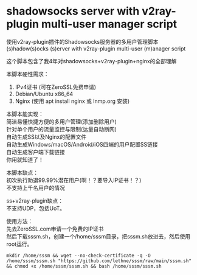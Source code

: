 # shadowsocks server with v2ray-plugin multi-user manager script
使用v2ray-plugin插件的Shadowsocks服务器的多用户管理脚本  
(s)hadow(s)ocks (s)erver with v2ray-plugin multi-user (m)anager script  

这个脚本包含了我4年对shadowsocks+v2ray-plugin+nginx的全部理解  

本脚本硬性需求：  
1. IPv4证书 (可在ZeroSSL免费申请)  
2. Debian/Ubuntu x86_64  
3. Nginx (使用 apt install nginx 或 lnmp.org 安装)  

本脚本能实现：  
简洁易懂快捷方便的多用户管理(添加删除用户)  
针对单个用户的流量监控与限制(达量自动断网)  
自动生成SS以及Nginx的配置文件  
自动生成Windows/macOS/Android/iOS四端的用户配置SS链接  
自动生成客户端下载链接  
你用就知道了！  

本脚本缺点：  
初次执行劝退99.99%潜在用户(啊！？要导入IP证书！？)  
不支持上千名用户的情况  

ss+v2ray-plugin缺点：  
不支持UDP，包括UoT。  

使用方法：  
先去ZeroSSL.com申请一个免费的IP证书  
然后下载sssm.sh，创建一个/home/sssm目录，把sssm.sh放进去，然后使用root运行。  
```
mkdir /home/sssm && wget --no-check-certificate -q -O /home/sssm/sssm.sh "https://github.com/lethne/sssm/raw/main/sssm.sh" && chmod +x /home/sssm/sssm.sh && bash /home/sssm/sssm.sh
```

